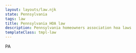 ```yaml
---
layout: layouts/law.njk
state: Pennsylvania
tags: law
title: Pennsylvania HOA law
description: Pennsylvania homeowners association hoa laws
templateClass: tmpl-law
---
```


PA
